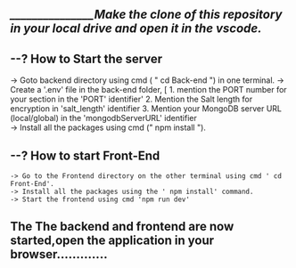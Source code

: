 *_____________________________________________Make the clone of this repository in your local drive and open it in the vscode.______________________________*
------------


 --? How to Start the server 
-
  -> Goto backend directory using cmd ( " cd Back-end ") in one terminal.
  -> Create a '.env' file in the back-end folder, [
                                          1. mention the PORT number for your section in the 'PORT' identifier'
                                          2. Mention the Salt length for encryption in 'salt_length' identifier
                                          3. Mention your MongoDB server URL (local/global) in the 'mongodbServerURL' identifier          
  -> Install all the packages using cmd (" npm install ").
 

--? How to start Front-End 
-- 
    -> Go to the Frontend directory on the other terminal using cmd ' cd Front-End'.
    -> Install all the packages using the ' npm install' command.
    -> Start the frontend using cmd 'npm run dev'


The The backend and frontend are now started,open the application in your browser.............
---------------------------------------------------------------------- 
